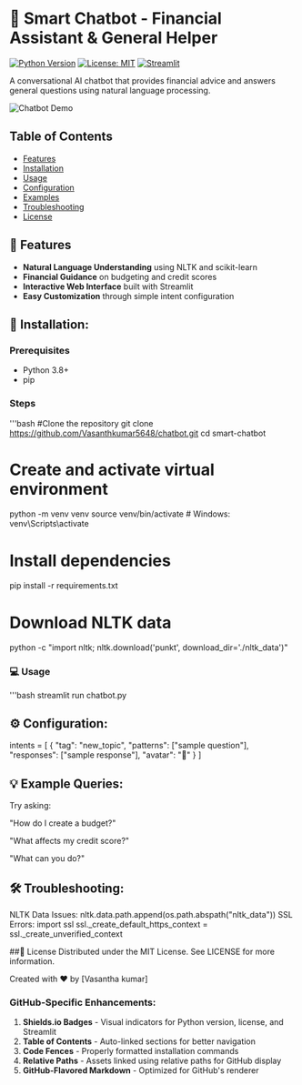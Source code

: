 # 🤖 Smart Chatbot - Financial Assistant & General Helper

[![Python Version](https://img.shields.io/badge/python-3.8%2B-blue)](https://www.python.org/downloads/)
[![License: MIT](https://img.shields.io/badge/License-MIT-yellow.svg)](https://opensource.org/licenses/MIT)
[![Streamlit](https://img.shields.io/badge/Streamlit-FF4B4B?logo=streamlit&logoColor=white)](https://streamlit.io/)

A conversational AI chatbot that provides financial advice and answers general questions using natural language processing.

![Chatbot Demo](images/demo.jpg)

## Table of Contents
- [Features](#-features)
- [Installation](#-installation)
- [Usage](#-usage)
- [Configuration](#-configuration)
- [Examples](#-example-queries)
- [Troubleshooting](#-troubleshooting)
- [License](#-license)

## 🌟 Features
- **Natural Language Understanding** using NLTK and scikit-learn
- **Financial Guidance** on budgeting and credit scores
- **Interactive Web Interface** built with Streamlit
- **Easy Customization** through simple intent configuration

## 🚀 Installation:
### Prerequisites
- Python 3.8+
- pip

### Steps
'''bash
#Clone the repository
git clone https://github.com/Vasanthkumar5648/chatbot.git
cd smart-chatbot
# Create and activate virtual environment
python -m venv venv
source venv/bin/activate  # Windows: venv\Scripts\activate
# Install dependencies
pip install -r requirements.txt
# Download NLTK data
python -c "import nltk; nltk.download('punkt', download_dir='./nltk_data')"

### 💻 Usage
'''bash
streamlit run chatbot.py

## ⚙️ Configuration:
intents = [
    {
        "tag": "new_topic",
        "patterns": ["sample question"],
        "responses": ["sample response"],
        "avatar": "🎯"
    }
]

## 💡 Example Queries:
Try asking:

"How do I create a budget?"

"What affects my credit score?"

"What can you do?"

## 🛠 Troubleshooting:
NLTK Data Issues:
nltk.data.path.append(os.path.abspath("nltk_data"))
SSL Errors:
import ssl
ssl._create_default_https_context = ssl._create_unverified_context

##📜 License
Distributed under the MIT License. See LICENSE for more information.

Created with ❤️ by [Vasantha kumar]

### GitHub-Specific Enhancements:
1. **Shields.io Badges** - Visual indicators for Python version, license, and Streamlit
2. **Table of Contents** - Auto-linked sections for better navigation
3. **Code Fences** - Properly formatted installation commands
4. **Relative Paths** - Assets linked using relative paths for GitHub display
5. **GitHub-Flavored Markdown** - Optimized for GitHub's renderer
